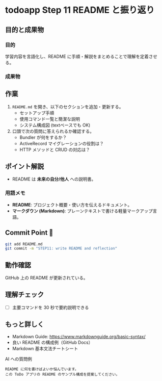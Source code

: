 # todoapp Step 11 README と振り返り

## 目的と成果物

### 目的
学習内容を言語化し、README に手順・解説をまとめることで理解を定着させる。

### 成果物


## 作業
1. `README.md` を開き、以下のセクションを追加・更新する。
   - セットアップ手順
   - 使用コマンド一覧と簡潔な説明
   - システム構成図 (textベースでも OK)
2. 口頭で次の質問に答えられるか確認する。
   - Bundler が何をするか？
   - ActiveRecord マイグレーションの役割は？
   - HTTP メソッドと CRUD の対応は？

## ポイント解説
- README は **未来の自分/他人** への説明書。

### 用語メモ
- **README**: プロジェクト概要・使い方を伝えるドキュメント。
- **マークダウン (Markdown)**: プレーンテキストで書ける軽量マークアップ言語。

## Commit Point 🚩
```bash
git add README.md
git commit -m "STEP11: write README and reflection"
```

## 動作確認
GitHub 上の README が更新されている。


## 理解チェック
- [ ] 主要コマンドを 30 秒で要約説明できる

## もっと詳しく

- Markdown Guide: https://www.markdownguide.org/basic-syntax/
- 良い README の構成例（GitHub Docs）
- Markdown 基本文法チートシート

AI への質問例
```
README に何を書けばよいか悩んでいます。
この ToDo アプリの README のサンプル構成を提案してください。
```